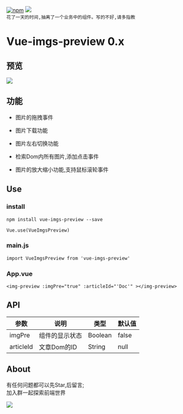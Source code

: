 [![npm](https://img.shields.io/badge/npm-0.1.9-brightgreen.svg)](https://www.npmjs.com/package/vue-imgs-preview)
![](https://img.shields.io/badge/license-MIT-blue.svg)  
`花了一天的时间,抽离了一个业务中的组件。写的不好,请多指教`  
# Vue-imgs-preview 0.x   
## 预览  

![](https://uufe-web.oss-cn-beijing.aliyuncs.com/PicLib/test/vue-img-preview_1552041613508.gif)  

## 功能  

+ 图片的拖拽事件  

+ 图片下载功能  

+ 图片左右切换功能

+ 检索Dom内所有图片,添加点击事件  

+ 图片的放大缩小功能,支持鼠标滚轮事件  
  

## Use  

### install 
```
npm install vue-imgs-preview --save  

Vue.use(VueImgsPreview)
```  

### main.js 

```
import VueImgsPreview from 'vue-imgs-preview'
```  
###  App.vue 

```
<img-preview :imgPre="true" :articleId="'Doc'" ></img-preview>
```  

## API  

|参数  | 说明 | 类型 | 默认值 |
|---|---|---|---|
|imgPre | 组件的显示状态| Boolean | false|
|articleId | 文章Dom的ID | String | null |

## About  

有任何问题都可以先Star,后留言;  
加入群一起探索前端世界  

![](https://uufe-web.oss-cn-beijing.aliyuncs.com/PicLib/test/%E5%89%8D%E7%AB%AF%E4%BA%A4%E6%B5%811%E5%8F%B7%E9%98%B5%E8%90%A5%E7%BE%A4%E8%81%8A%E4%BA%8C%E7%BB%B4%E7%A0%81_1552042432817.png)
